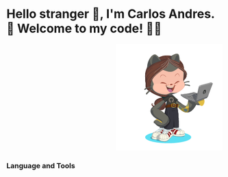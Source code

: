 # Hello stranger :wave:, I'm Carlos Andres.<br> :ninja: Welcome to my code! :technologist:

<p align="right">
<img src="/assets/myOctocat.png">
</p>

### Language and Tools